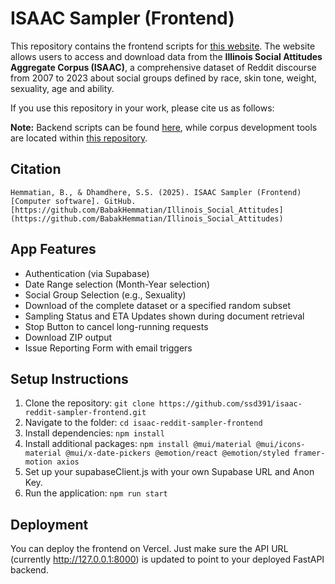 # ISAAC Sampler (Frontend)

This repository contains the frontend scripts for [this website](https://isaac.psychology.illinois.edu/). The website allows users to access and download data from the **Illinois Social Attitudes Aggregate Corpus (ISAAC)**, a comprehensive dataset of Reddit discourse from 2007 to 2023 about social groups defined by race, skin tone, weight, sexuality, age and ability.

If you use this repository in your work, please cite us as follows:

**Note:** Backend scripts can be found [here](https://github.com/BabakHemmatian/ISAAC_Sampler_Backend), while corpus development tools are located within [this repository](https://github.com/BabakHemmatian/Illinois_Social_Attitudes).

## Citation
```
Hemmatian, B., & Dhamdhere, S.S. (2025). ISAAC Sampler (Frontend)[Computer software]. GitHub. [https://github.com/BabakHemmatian/Illinois_Social_Attitudes](https://github.com/BabakHemmatian/Illinois_Social_Attitudes)
```

## App Features

 - Authentication (via Supabase)
 - Date Range selection (Month-Year selection)
 - Social Group Selection (e.g., Sexuality)
 - Download of the complete dataset or a specified random subset
 - Sampling Status and ETA Updates shown during document retrieval
 - Stop Button to cancel long-running requests
 - Download ZIP output
 - Issue Reporting Form with email triggers

## Setup Instructions

1. Clone the repository: ```git clone https://github.com/ssd391/isaac-reddit-sampler-frontend.git```
2. Navigate to the folder: ```cd isaac-reddit-sampler-frontend```
3. Install dependencies: ```npm install```
4. Install additional packages: ```npm install @mui/material @mui/icons-material @mui/x-date-pickers @emotion/react @emotion/styled framer-motion axios```
5. Set up your supabaseClient.js with your own Supabase URL and Anon Key.
6. Run the application: ```npm run start```

## Deployment

You can deploy the frontend on Vercel. Just make sure the API URL (currently http://127.0.0.1:8000) is updated to point to your deployed FastAPI backend.
